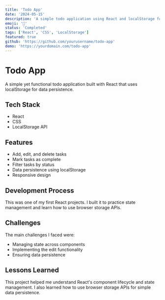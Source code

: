 ```yaml
---
title: 'Todo App'
date: '2024-05-15'
description: 'A simple todo application using React and localStorage for data storage.'
emoji: '📝'
status: 'Completed'
tags: ['React', 'CSS', 'LocalStorage']
featured: true
github: 'https://github.com/yourusername/todo-app'
demo: 'https://yourdomain.com/todo-app'
---
```


# Todo App

A simple yet functional todo application built with React that uses localStorage for data persistence.

## Tech Stack

- React
- CSS
- LocalStorage API

## Features

- Add, edit, and delete tasks
- Mark tasks as complete
- Filter tasks by status
- Data persistence using localStorage
- Responsive design

## Development Process

This was one of my first React projects. I built it to practice state management and learn how to use browser storage APIs.

## Challenges

The main challenges I faced were:
- Managing state across components
- Implementing the edit functionality
- Ensuring data persistence

## Lessons Learned

This project helped me understand React's component lifecycle and state management. I also learned how to use browser storage APIs for simple data persistence.
